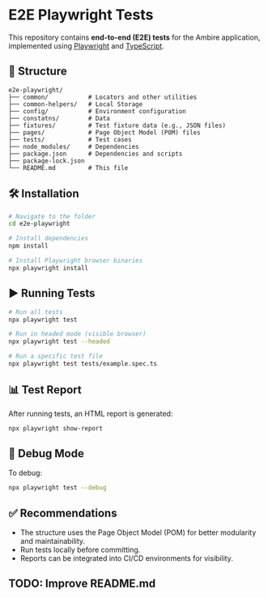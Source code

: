 # E2E Playwright Tests

This repository contains **end-to-end (E2E) tests** for the Ambire application, implemented using [Playwright](https://playwright.dev/) and [TypeScript](https://www.typescriptlang.org/).

## 📁 Structure

```
e2e-playwright/
├── common/           # Locators and other utilities
├── common-helpers/   # Local Storage
├── config/           # Environment configuration
├── constatns/        # Data
├── fixtures/         # Test fixture data (e.g., JSON files)
├── pages/            # Page Object Model (POM) files
├── tests/            # Test cases
├── node_modules/     # Dependencies
├── package.json      # Dependencies and scripts
├── package-lock.json
└── README.md         # This file
```

## 🛠️ Installation

```bash
# Navigate to the folder
cd e2e-playwright

# Install dependencies
npm install

# Install Playwright browser binaries
npx playwright install
```

## ▶️ Running Tests

```bash
# Run all tests
npx playwright test

# Run in headed mode (visible browser)
npx playwright test --headed

# Run a specific test file
npx playwright test tests/example.spec.ts
```

## 📊 Test Report

After running tests, an HTML report is generated:

```bash
npx playwright show-report
```

## 🧪 Debug Mode

To debug:

```bash
npx playwright test --debug
```

## ✅ Recommendations

- The structure uses the Page Object Model (POM) for better modularity and maintainability.
- Run tests locally before committing.
- Reports can be integrated into CI/CD environments for visibility.

## TODO: Improve README.md

